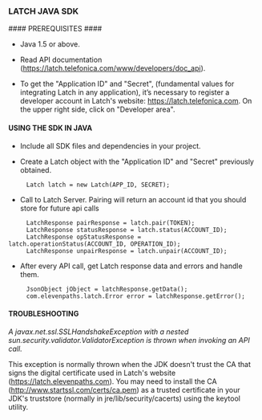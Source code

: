### LATCH JAVA SDK ###


#### PREREQUISITES ####

* Java 1.5 or above.

* Read API documentation (https://latch.telefonica.com/www/developers/doc_api).

* To get the "Application ID" and "Secret", (fundamental values for integrating Latch in any application), it’s necessary to register a developer account in Latch's website: https://latch.telefonica.com. On the upper right side, click on "Developer area".


#### USING THE SDK IN JAVA ####

* Include all SDK files and dependencies in your project.

* Create a Latch object with the "Application ID" and "Secret" previously obtained.
```
     Latch latch = new Latch(APP_ID, SECRET);
```

* Call to Latch Server. Pairing will return an account id that you should store for future api calls
```
     LatchResponse pairResponse = latch.pair(TOKEN);
     LatchResponse statusResponse = latch.status(ACCOUNT_ID);
     LatchResponse opStatusResponse = latch.operationStatus(ACCOUNT_ID, OPERATION_ID);
     LatchResponse unpairResponse = latch.unpair(ACCOUNT_ID);
```

* After every API call, get Latch response data and errors and handle them.
```
     JsonObject jObject = latchResponse.getData();
     com.elevenpaths.latch.Error error = latchResponse.getError();
```


#### TROUBLESHOOTING ####

*A javax.net.ssl.SSLHandshakeException with a nested sun.security.validator.ValidatorException is thrown when invoking an API call.*

This exception is normally thrown when the JDK doesn't trust the CA that signs the digital certificate used in Latch's website (https://latch.elevenpaths.com). You may need to install the CA (http://www.startssl.com/certs/ca.pem) as a trusted certificate in your JDK's truststore (normally in jre/lib/security/cacerts) using the keytool utility.
